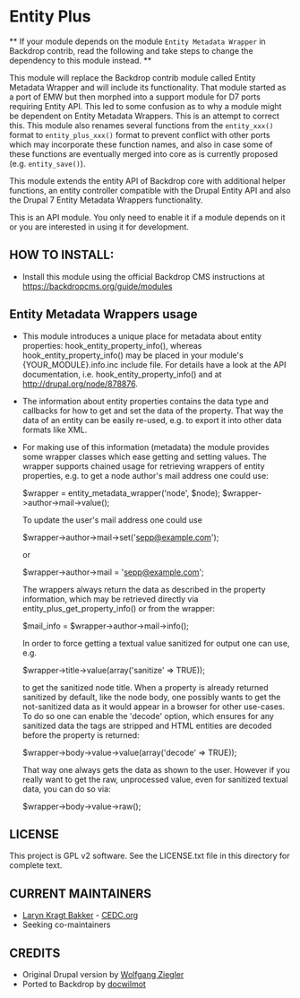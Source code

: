 Entity Plus
=================

** If your module depends on the module `Entity Metadata Wrapper` in Backdrop
contrib, read the following and take steps to change the dependency to this 
module instead. **

This module will replace the Backdrop contrib module called Entity Metadata 
Wrapper and will include its functionality. That module started as a port of EMW
but then morphed into a support module for D7 ports requiring Entity API. This
led to some confusion as to why a module might be dependent on Entity Metadata 
Wrappers. This is an attempt to correct this. This module also renames several 
functions from the `entity_xxx()` format to `entity_plus_xxx()` format to 
prevent conflict with other ports which may incorporate these function names, 
and also in case some of these functions are eventually merged into core as is
currently proposed (e.g. `entity_save()`).

This module extends the entity API of Backdrop core with additional helper
functions, an entity controller compatible with the Drupal Entity API and
also the Drupal 7 Entity Metadata Wrappers functionality.

This is an API module. You only need to enable it if a module depends on it or
you are interested in using it for development.

HOW TO INSTALL:
---------------
- Install this module using the official Backdrop CMS instructions at 
https://backdropcms.org/guide/modules


Entity Metadata Wrappers usage
---------------

* This module introduces a unique place for metadata about entity properties:
  hook_entity_property_info(), whereas hook_entity_property_info() may be
  placed in your module's {YOUR_MODULE}.info.inc include file. For details
  have a look at the API documentation, i.e. hook_entity_property_info() and
  at http://drupal.org/node/878876.

* The information about entity properties contains the data type and callbacks
  for how to get and set the data of the property. That way the data of an
  entity can be easily re-used, e.g. to export it into other data formats like
  XML.

* For making use of this information (metadata) the module provides some
  wrapper classes which ease getting and setting values. The wrapper supports
  chained usage for retrieving wrappers of entity properties, e.g. to get a
  node author's mail address one could use:

     $wrapper = entity_metadata_wrapper('node', $node);
     $wrapper->author->mail->value();

  To update the user's mail address one could use

     $wrapper->author->mail->set('sepp@example.com');

     or

     $wrapper->author->mail = 'sepp@example.com';

  The wrappers always return the data as described in the property
  information, which may be retrieved directly via entity_plus_get_property_info()
  or from the wrapper:

     $mail_info = $wrapper->author->mail->info();

  In order to force getting a textual value sanitized for output one can use,
  e.g.

     $wrapper->title->value(array('sanitize' => TRUE));

  to get the sanitized node title. When a property is already returned
  sanitized by default, like the node body, one possibly wants to get the
  not-sanitized data as it would appear in a browser for other use-cases.
  To do so one can enable the 'decode' option, which ensures for any sanitized
  data the tags are stripped and HTML entities are decoded before the property
  is returned:

     $wrapper->body->value->value(array('decode' => TRUE));

  That way one always gets the data as shown to the user. However if you
  really want to get the raw, unprocessed value, even for sanitized textual
  data, you can do so via:

    $wrapper->body->value->raw();

      
LICENSE
---------------    

This project is GPL v2 software. See the LICENSE.txt file in this directory 
for complete text.

CURRENT MAINTAINERS
---------------    

- [Laryn Kragt Bakker](https://github.com/laryn) - [CEDC.org](https://cedc.org)
- Seeking co-maintainers

CREDITS   
--------------- 

- Original Drupal version by [Wolfgang Ziegler](https://www.drupal.org/user/16747)
- Ported to Backdrop by [docwilmot](https://github.com/docwilmot)
